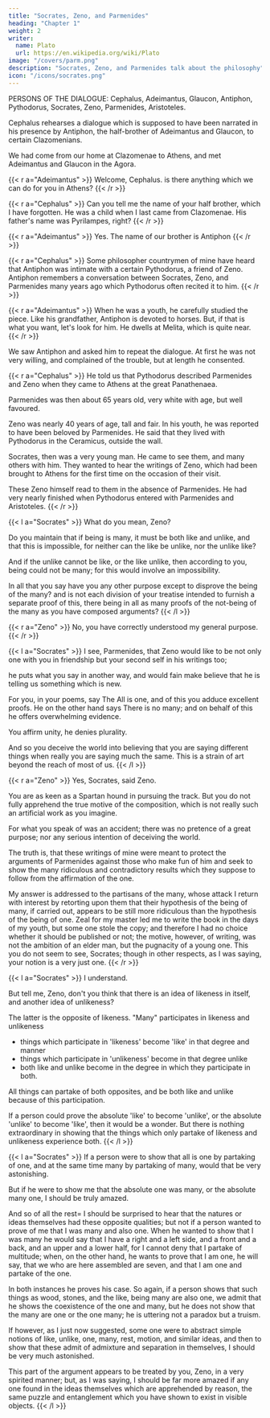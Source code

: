 ```yaml
---
title: "Socrates, Zeno, and Parmenides"
heading: "Chapter 1"
weight: 2
writer:
  name: Plato
  url: https://en.wikipedia.org/wiki/Plato
image: "/covers/parm.png"
description: "Socrates, Zeno, and Parmenides talk about the philosophy"
icon: "/icons/socrates.png"
---
```




PERSONS OF THE DIALOGUE: Cephalus, Adeimantus, Glaucon, Antiphon, Pythodorus, Socrates, Zeno, Parmenides, Aristoteles.

Cephalus rehearses a dialogue which is supposed to have been narrated in his presence by Antiphon, the half-brother of Adeimantus and Glaucon, to certain Clazomenians.

We had come from our home at Clazomenae to Athens, and met Adeimantus and Glaucon in the Agora. 

{{< r a="Adeimantus" >}}
Welcome, Cephalus. is there anything which we can do for you in Athens?
{{< /r >}}

{{< r a="Cephalus" >}}
Can you tell me the name of your half brother, which I have forgotten. He was a child when I last came from Clazomenae. His father's name was Pyrilampes, right?
{{< /r >}}

{{< r a="Adeimantus" >}}
Yes. The name of our brother is Antiphon
{{< /r >}}

{{< r a="Cephalus" >}}
Some philosopher countrymen of mine have heard that Antiphon was intimate with a certain Pythodorus, a friend of Zeno. Antiphon remembers a conversation between Socrates, Zeno, and Parmenides many years ago which Pythodorus often recited it to him.
{{< /r >}}

{{< r a="Adeimantus" >}}
When he was a youth, he carefully studied the piece. Like his grandfather, Antiphon is devoted to horses. But, if that is what you want, let's look for him. He dwells at Melita, which is quite near.
{{< /r >}}

<!-- Accordingly we went to look for him; he was at home, and in the act of giving a bridle to a smith to be fitted. When he had done with the smith, his brothers told him the purpose of our visit; and he saluted me as an acquaintance whom he remembered from my former visit, and  -->

We saw Antiphon and asked him to repeat the dialogue. At first he was not very willing, and complained of the trouble, but at length he consented. 

{{< r a="Cephalus" >}}
He told us that Pythodorus described Parmenides and Zeno when they came to Athens at the great Panathenaea.

Parmenides was then about 65 years old, very white with age, but well favoured. 

Zeno was nearly 40 years of age, tall and fair. In his youth, he was reported to have been beloved by Parmenides. He said that they lived with Pythodorus in the Ceramicus, outside the wall. 

Socrates, then was a very young man. He came to see them, and many others with him. They wanted to hear the writings of Zeno, which had been brought to Athens for the first time on the occasion of their visit. 

These Zeno himself read to them in the absence of Parmenides. He had very nearly finished when Pythodorus entered with Parmenides and Aristoteles.<!--  who was afterwards one of the Thirty, and heard the little that remained of the dialogue. Pythodorus had heard Zeno repeat them before. -->
{{< /r >}}

{{< l a="Socrates" >}}
What do you mean, Zeno? 

Do you maintain that if being is many, it must be both like and unlike, and that this is impossible, for neither can the like be unlike, nor the unlike like?

And if the unlike cannot be like, or the like unlike, then according to you, being could not be many; for this would involve an impossibility. 

In all that you say have you any other purpose except to disprove the being of the many? and is not each division of your treatise intended to furnish a separate proof of this, there being in all as many proofs of the not-being of the many as you have composed arguments?
{{< /l >}}

{{< r a="Zeno" >}}
No, you have correctly understood my general purpose.
{{< /r >}}

{{< l a="Socrates" >}}
I see, Parmenides, that Zeno would like to be not only one with you in friendship but your second self in his writings too; 

he puts what you say in another way, and would fain make believe that he is telling us something which is new. 

For you, in your poems, say The All is one, and of this you adduce excellent proofs. He on the other hand says There is no many; and on behalf of this he offers overwhelming evidence. 

You affirm unity, he denies plurality. 

And so you deceive the world into believing that you are saying different things when really you are saying much the same. This is a strain of art beyond the reach of most of us.
{{< /l >}}

{{< r a="Zeno" >}}
Yes, Socrates, said Zeno. 

You are as keen as a Spartan hound in pursuing the track. But you do not fully apprehend the true motive of the composition, which is not really such an artificial work as you imagine. 

For what you speak of was an accident; there was no pretence of a great purpose; nor any serious intention of deceiving the world. 

The truth is, that these writings of mine were meant to protect the arguments of Parmenides against those who make fun of him and seek to show the many ridiculous and contradictory results which they suppose to follow from the affirmation of the one. 

My answer is addressed to the partisans of the many, whose attack I return with interest by retorting upon them that their hypothesis of the being of many, if carried out, appears to be still more ridiculous than the hypothesis of the being of one. Zeal for my master led me to write the book in the days of my youth, but some one stole the copy; and therefore I had no choice whether it should be published or not; the motive, however, of writing, was not the ambition of an elder man, but the pugnacity of a young one. This you do not seem to see, Socrates; though in other respects, as I was saying, your notion is a very just one.
{{< /r >}}

{{< l a="Socrates" >}}
I understand. 

But tell me, Zeno, don't you think that there is an idea of likeness in itself, and another idea of unlikeness?

The latter is the opposite of likeness. "Many" participates in likeness and unlikeness 
- things which participate in 'likeness' become 'like' in that degree and manner
- things which participate in 'unlikeness' become in that degree unlike
- both like and unlike become in the degree in which they participate in both.

All things can partake of both opposites, and be both like and unlike because of this participation.

If a person could prove the absolute 'like' to become 'unlike', or the absolute 'unlike' to become 'like', then it would be a wonder. But there is nothing extraordinary in showing that the things which only partake of likeness and unlikeness experience both.
{{< /l >}}


{{< l a="Socrates" >}}
If a person were to show that all is one by partaking of one, and at the same time many by partaking of many, would that be very astonishing. 

But if he were to show me that the absolute one was many, or the absolute many one, I should be truly amazed.

And so of all the rest= I should be surprised to hear that the natures or ideas themselves had these opposite qualities; but not if a person wanted to prove of me that I was many and also one. When he wanted to show that I was many he would say that I have a right and a left side, and a front and a back, and an upper and a lower half, for I cannot deny that I partake of multitude; when, on the other hand, he wants to prove that I am one, he will say, that we who are here assembled are seven, and that I am one and partake of the one.

In both instances he proves his case. So again, if a person shows that such things as wood, stones, and the like, being many are also one, we admit that he shows the coexistence of the one and many, but he does not show that the many are one or the one many; he is uttering not a paradox but a truism.

If however, as I just now suggested, some one were to abstract simple notions of like, unlike, one, many, rest, motion, and similar ideas, and then to show that these admit of admixture and separation in themselves, I should be very much astonished.

This part of the argument appears to be treated by you, Zeno, in a very spirited manner; but, as I was saying, I should be far more amazed if any one found in the ideas themselves which are apprehended by reason, the same puzzle and entanglement which you have shown to exist in visible objects.
{{< /l >}}

